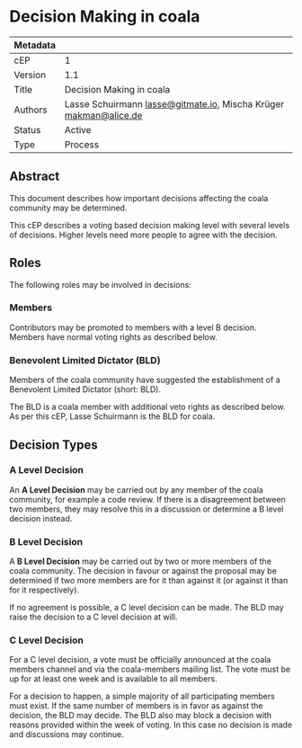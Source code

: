 Decision Making in coala
========================

|Metadata|                                                                    |
|--------|--------------------------------------------------------------------|
|cEP     |1                                                                   |
|Version |1.1                                                                 |
|Title   |Decision Making in coala                                            |
|Authors |Lasse Schuirmann <lasse@gitmate.io>, Mischa Krüger <makman@alice.de>|
|Status  |Active                                                              |
|Type    |Process                                                             |

Abstract
--------

This document describes how important decisions affecting the coala community
may be determined.

This cEP describes a voting based decision making level with several levels
of decisions. Higher levels need more people to agree with the decision.

Roles
-----

The following roles may be involved in decisions:

### Members

Contributors may be promoted to members with a level B decision. Members have
normal voting rights as described below.

### Benevolent Limited Dictator (BLD)

Members of the coala community have suggested the establishment of a Benevolent
Limited Dictator (short: BLD).

The BLD is a coala member with additional veto rights as described below. As
per this cEP, Lasse Schuirmann is the BLD for coala.

Decision Types
--------------

### A Level Decision

An **A Level Decision** may be carried out by any member of the coala
community, for example a code review. If there is a disagreement between two
members, they may resolve this in a discussion or determine a B level decision
instead.

### B Level Decision

A **B Level Decision** may be carried out by two or more members of the coala
community. The decision in favour or against the proposal may be determined if
two more members are for it than against it (or against it than for it
respectively).

If no agreement is possible, a C level decision can be made. The BLD may raise
the decision to a C level decision at will.

### C Level Decision

For a C level decision, a vote must be officially announced at the coala
members channel and via the coala-members mailing list. The vote must be up for
at least one week and is available to all members.

For a decision to happen, a simple majority of all participating members must
exist. If the same number of members is in favor as against the decision, the
BLD may decide. The BLD also may block a decision with reasons provided within
the week of voting. In this case no decision is made and discussions may
continue.
